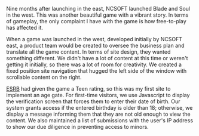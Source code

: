 Nine months after launching in the east, NCSOFT launched Blade and Soul in the west. This was another beautiful game with a vibrant story. In terms of gameplay, the only complaint I have with the game is how free-to-play has affected it.

When a game was launched in the west, developed initially by NCSOFT east, a product team would be created to oversee the business plan and translate all the game content. In terms of site design, they wanted something different. We didn't have a lot of content at this time or weren't getting it initially, so there was a lot of room for creativity. We created a fixed position site navigation that hugged the left side of the window with scrollable content on the right. 

[ESRB](https://www.esrb.org/) had given the game a Teen rating, so this was my first site to implement an age gate. For first-time visitors, we use Javascript to display the verification screen that forces them to enter their date of birth. Our system grants access if the entered birthday is older than 18; otherwise, we display a message informing them that they are not old enough to view the content. We also maintained a list of submissions with the user's IP address to show our due diligence in preventing access to minors.
